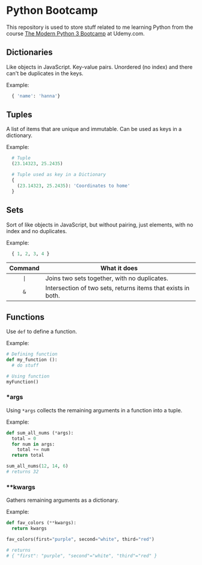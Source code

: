 # Python Bootcamp

This repository is used to store stuff related to me learning Python from the course [The Modern Python 3 Bootcamp](https://www.udemy.com/the-modern-python3-bootcamp/learn/v4/t/lecture/9166920?start=0) at Udemy.com.

## Dictionaries

Like objects in JavaScript. Key-value pairs. Unordered (no index) and there can't be duplicates in the keys.

Example:

```python
  { 'name': 'hanna'}
```

## Tuples

A list of items that are unique and immutable. Can be used as keys in a dictionary.

Example:

```python
  # Tuple
  (23.14323, 25.2435)

  # Tuple used as key in a Dictionary
  {
    (23.14323, 25.2435): 'Coordinates to home'
  }
```

## Sets

Sort of like objects in JavaScript, but without pairing, just elements, with no index and no duplicates.

Example:

```python
  { 1, 2, 3, 4 }
```

| Command | What it does                                                 |
| :-----: | ------------------------------------------------------------ |
|  `\|`   | Joins two sets together, with no duplicates.                 |
|   `&`   | Intersection of two sets, returns items that exists in both. |

## Functions

Use `def` to define a function.

Example:

```python
# Defining function
def my_function ():
  # do stuff

# Using function
myFunction()
```

### \*args

Using `*args` collects the remaining arguments in a function into a tuple.

Example:

```python
def sum_all_nums (*args):
  total = 0
  for num in args:
    total += num
  return total

sum_all_nums(12, 14, 6)
# returns 32
```

### \*\*kwargs

Gathers remaining arguments as a dictionary.

Example:

```python
def fav_colors (**kwargs):
  return kwargs

fav_colors(first="purple", second="white", third="red")

# returns
# { "first": "purple", "second"="white", "third"="red" }
```
